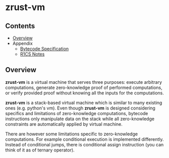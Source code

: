# zrust-vm

## Contents

- [Overview](#Overview)
- Appendix
    - [Bytecode Specification](doc/bytecode.md)
    - [R1CS Notes](doc/r1cs.md)

## Overview

**zrust-vm** is a virtual machine that serves three purposes:
execute arbitrary computations,
generate zero-knowledge proof of performed computations,
or verify provided proof without knowing all the inputs for the computations.

**zrust-vm** is a stack-based virtual machine which is similar to many existing ones (e.g. python's vm).
Even though **zrust-vm** is designed considering specifics and limitations of zero-knowledge computations,
bytecode instructions only manipulate data on the stack while
all zero-knowledge constraints are automatically applied by virtual machine. 

There are however some limitations specific to zero-knowledge computations.
For example conditional execution is implemented differently.
Instead of conditional jumps, there is conditional assign instruction (you can think of it as of ternary operator).
